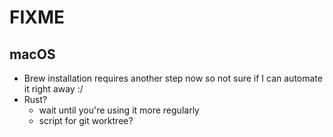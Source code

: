 # FIXME

## macOS
- Brew installation requires another step now so not sure if I can automate it right away :/
- Rust?
  - wait until you're using it more regularly
  - script for git worktree?
